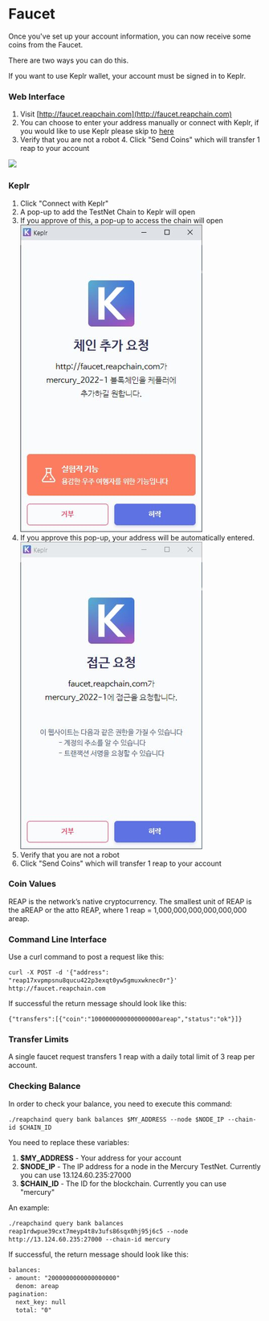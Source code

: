 # Faucet

Once you've set up your account information, you can now receive some coins from the Faucet.

There are two ways you can do this.

If you want to use Keplr wallet, your account must be signed in to Keplr.

### Web Interface

1. Visit [http://faucet.reapchain.com](http://faucet.reapchain.com)
2. You can choose to enter your address manually or connect with Keplr, if you would like to use Keplr please skip to [here](faucet.md#keplr)
3. Verify that you are not a robot 4. Click "Send Coins" which will transfer 1 reap to your account

![](https://i.imgur.com/GDx53y9.png)

### Keplr

1. Click "Connect with Keplr"
2. A pop-up to add the TestNet Chain to Keplr will open
3. If you approve of this, a pop-up to access the chain will open\
   ![](../.gitbook/assets/체인추가요청.JPG)
4. If you approve this pop-up, your address will be automatically entered.\
   ![](../.gitbook/assets/접근요청.JPG)
5. Verify that you are not a robot
6. Click "Send Coins" which will transfer 1 reap to your account

### Coin Values

REAP is the network’s native cryptocurrency. The smallest unit of REAP is the aREAP or the atto REAP, where 1 reap = 1,000,000,000,000,000,000 areap.

### Command Line Interface

Use a curl command to post a request like this:

```
curl -X POST -d '{"address": "reap17xvpmpsnu8qucu422p3exqt0yw5gmuxwknec0r"}' http://faucet.reapchain.com
```

If successful the return message should look like this:

```
{"transfers":[{"coin":"1000000000000000000areap","status":"ok"}]}
```

### Transfer Limits

A single faucet request transfers 1 reap with a daily total limit of 3 reap per account.

### Checking Balance

In order to check your balance, you need to execute this command:

```
./reapchaind query bank balances $MY_ADDRESS --node $NODE_IP --chain-id $CHAIN_ID
```

You need to replace these variables:

1. **$MY\_ADDRESS** - Your address for your account
2. **$NODE\_IP** - The IP address for a node in the Mercury TestNet. Currently you can use 13.124.60.235:27000
3. **$CHAIN\_ID** - The ID for the blockchain. Currently you can use "mercury"

An example:

```
./reapchaind query bank balances reap1rdwpue39cxt7meyp4t8v3ufs86sqx0hj95j6c5 --node http://13.124.60.235:27000 --chain-id mercury
```

If successful, the return message should look like this:

```
balances:
- amount: "2000000000000000000"
  denom: areap
pagination:
  next_key: null
  total: "0"
```
